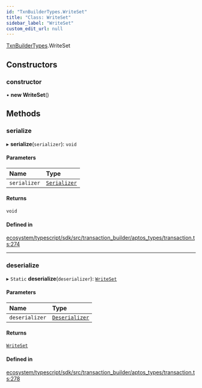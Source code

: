 ```yaml
---
id: "TxnBuilderTypes.WriteSet"
title: "Class: WriteSet"
sidebar_label: "WriteSet"
custom_edit_url: null
---
```


[TxnBuilderTypes](../namespaces/TxnBuilderTypes.md).WriteSet

## Constructors

### constructor

• **new WriteSet**()

## Methods

### serialize

▸ **serialize**(`serializer`): `void`

#### Parameters

| Name | Type |
| :------ | :------ |
| `serializer` | [`Serializer`](BCS.Serializer.md) |

#### Returns

`void`

#### Defined in

[ecosystem/typescript/sdk/src/transaction_builder/aptos_types/transaction.ts:274](https://github.com/aptos-labs/aptos-core/blob/fb73eb358/ecosystem/typescript/sdk/src/transaction_builder/aptos_types/transaction.ts#L274)

___

### deserialize

▸ `Static` **deserialize**(`deserializer`): [`WriteSet`](TxnBuilderTypes.WriteSet.md)

#### Parameters

| Name | Type |
| :------ | :------ |
| `deserializer` | [`Deserializer`](BCS.Deserializer.md) |

#### Returns

[`WriteSet`](TxnBuilderTypes.WriteSet.md)

#### Defined in

[ecosystem/typescript/sdk/src/transaction_builder/aptos_types/transaction.ts:278](https://github.com/aptos-labs/aptos-core/blob/fb73eb358/ecosystem/typescript/sdk/src/transaction_builder/aptos_types/transaction.ts#L278)
